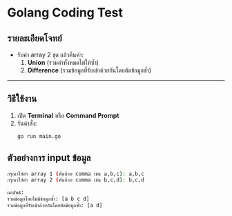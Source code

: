 # Golang Coding Test

## รายละเอียดโจทย์
- รับค่า array 2 ชุด แล้วคืนค่า:
  1. **Union** (รวมค่าทั้งหมดไม่ให้ซ้ำ)
  2. **Difference** (รวมข้อมูลที่รับเข้าด้วยกันโดยตัดข้อมูลซ้ำ)

---

## วิธีใช้งาน
1. เปิด **Terminal** หรือ **Command Prompt**
2. รันคำสั่ง:
   ```sh
   go run main.go

## ตัวอย่างการ input ข้อมูล

```sh
กรุณาใส่ค่า array 1 (คั่นด้วย comma เช่น a,b,c): a,b,c
กรุณาใส่ค่า array 2 (คั่นด้วย comma เช่น b,c,d): b,c,d

ผลลัพธ์:
รวมข้อมูลโดยไม่มีข้อมูลซ้ำ: [a b c d]
รวมข้อมูลที่รับเข้าด้วยกันโดยตัดข้อมูลซ้ำ: [a d]
